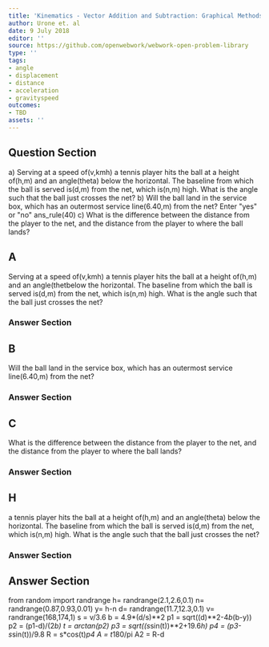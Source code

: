 ```yaml
---
title: 'Kinematics - Vector Addition and Subtraction: Graphical Methods'
author: Urone et. al
date: 9 July 2018
editor: ''
source: https://github.com/openwebwork/webwork-open-problem-library
type: ''
tags:
- angle
- displacement
- distance
- acceleration
- gravityspeed
outcomes:
- TBD
assets: ''
---
```


## Question Section 

a) Serving at a speed of(v,kmh) a tennis player hits the ball at a height of(h,m) and an angle(theta) below the horizontal. The baseline from which the ball is served is(d,m) from the net, which is(n,m) high. What is the angle  such that the ball just crosses the net?
b) Will the ball land in the service box, which has an outermost service line(6.40,m) from the net?
Enter "yes" or "no"
ans_rule(40)
c) What is the difference between the distance from the player to the net, and the distance from the player to where the ball lands?

## A
Serving at a speed of(v,kmh) a tennis player hits the ball at a height of(h,m) and an angle(thetbelow the horizontal. The baseline from which the ball is served is(d,m) from the net, which is(n,m) high. What is the angle  such that the ball just crosses the net?
### Answer Section
## B
Will the ball land in the service box, which has an outermost service line(6.40,m) from the net?
### Answer Section
## C
What is the difference between the distance from the player to the net, and the distance from the player to where the ball lands?
### Answer Section
## H
a tennis player hits the ball at a height of(h,m) and an angle(theta) below the horizontal. The baseline from which the ball is served is(d,m) from the net, which is(n,m) high. What is the angle  such that the ball just crosses the net?
### Answer Section


## Answer Section

from random import randrange
h= randrange(2.1,2.6,0.1)
n= randrange(0.87,0.93,0.01)
y= h-n
d= randrange(11.7,12.3,0.1)
v= randrange(168,174,1)
s = v/3.6
b = 4.9*(d/s)**2
p1 = sqrt((d)**2-4*b*(b-y))
p2 = (p1-d)/(2*b)
t = arctan(p2)
p3 = sqrt((s*sin(t))**2+19.6*h)
p4 = (p3-s*sin(t))/9.8
R = s*cos(t)*p4
A = t*180/pi
A2 = R-d
